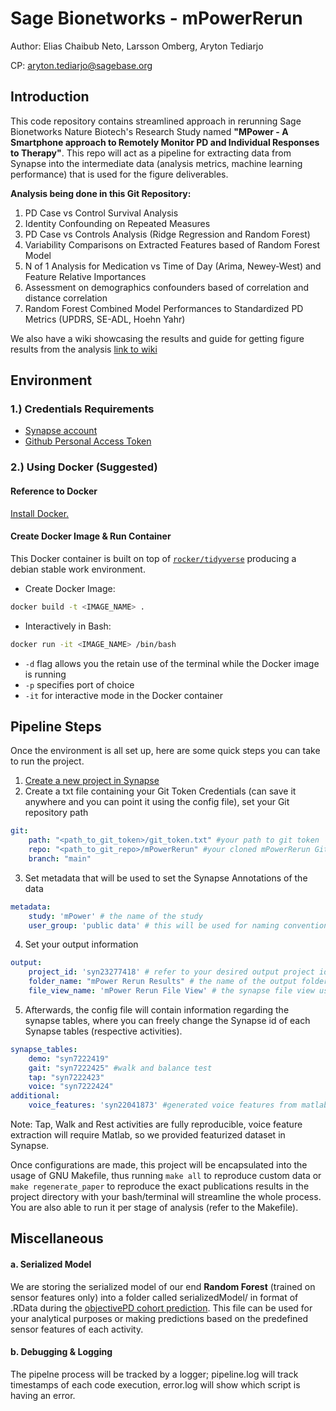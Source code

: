 # Sage Bionetworks - mPowerRerun

Author: Elias Chaibub Neto, Larsson Omberg, Aryton Tediarjo

CP: aryton.tediarjo@sagebase.org

## Introduction
This code repository contains streamlined approach in rerunning Sage Bionetworks Nature Biotech's Research Study named **"MPower - A Smartphone approach to Remotely Monitor PD and Individual Responses to Therapy"**. This repo will act as a pipeline for extracting data from Synapse into the intermediate data (analysis metrics, machine learning performance) that is used for the figure deliverables.

**Analysis being done in this Git Repository:**
1. PD Case vs Control Survival Analysis
2. Identity Confounding on Repeated Measures
3. PD Case vs Controls Analysis (Ridge Regression and Random Forest)
4. Variability Comparisons on Extracted Features based of Random Forest Model
5. N of 1 Analysis for Medication vs Time of Day (Arima, Newey-West) and Feature Relative Importances
6. Assessment on demographics confounders based of correlation and distance correlation
7. Random Forest Combined Model Performances to Standardized PD Metrics (UPDRS, SE-ADL, Hoehn Yahr)

We also have a wiki showcasing the results and guide for getting figure results from the analysis [link to wiki](https://www.synapse.org/#!Synapse:syn22151120/wiki/604781)

## Environment

### 1.) Credentials Requirements

- [Synapse account](https://docs.synapse.org/articles/getting_started.html) 
- [Github Personal Access Token](https://docs.github.com/en/free-pro-team@latest/github/authenticating-to-github/creating-a-personal-access-token)

### 2.) Using Docker (Suggested)

#### Reference to Docker 
[Install Docker.](https://docs.docker.com/v17.12/install/#supported-platforms)

#### Create Docker Image & Run Container
This Docker container is built on top of  [`rocker/tidyverse`](https://hub.docker.com/r/rocker/tidyverse/) producing a debian stable work environment.

- Create Docker Image:
```bash
docker build -t <IMAGE_NAME> . 
```
- Interactively in Bash:
```bash
docker run -it <IMAGE_NAME> /bin/bash
```
- `-d` flag allows you the retain use of the terminal while the Docker image is running 
- `-p` specifies port of choice
- `-it` for interactive mode in the Docker container

## Pipeline Steps

Once the environment is all set up, here are some quick steps you can take to run the project. 

1. [Create a new project in Synapse](https://docs.synapse.org/articles/making_a_project.html)
2. Create a txt file containing your Git Token Credentials (can save it anywhere and you can point it using the config file), set your Git repository path
```yml
git:
    path: "<path_to_git_token>/git_token.txt" #your path to git token
    repo: "<path_to_git_repo>/mPowerRerun" #your cloned mPowerRerun Github Repo
    branch: "main"
```
3. Set metadata that will be used to set the Synapse Annotations of the data
```yml
metadata:
    study: 'mPower' # the name of the study
    user_group: 'public data' # this will be used for naming convention and annotation
```
4. Set your output information
```yml
output:
    project_id: 'syn23277418' # refer to your desired output project id
    folder_name: "mPower Rerun Results" # the name of the output folder of your analysis results
    file_view_name: 'mPower Rerun File View' # the synapse file view used to store the data into Synapse Tables (SQL format)
```
5. Afterwards, the config file will contain information regarding the synapse tables, where you can freely change the Synapse id of each Synapse tables (respective activities).
```yml
synapse_tables:
    demo: "syn7222419"
    gait: "syn7222425" #walk and balance test 
    tap: "syn7222423"
    voice: "syn7222424"
additional:
    voice_features: 'syn22041873' #generated voice features from matlab
```

Note: Tap, Walk and Rest activities are fully reproducible, voice feature extraction will require Matlab, so we provided featurized dataset in Synapse. 

Once configurations are made, this project will be encapsulated into the usage of GNU Makefile, thus running `make all` to reproduce custom data or `make regenerate_paper` to reproduce the exact publications results in the project directory with your bash/terminal will streamline the whole process. You are also able to run it per stage of analysis (refer to the Makefile). 

## Miscellaneous
#### a. Serialized Model
We are storing the serialized model of our end **Random Forest** (trained on sensor features only) into a folder called serializedModel/ in format of .RData during the [objectivePD cohort prediction](https://github.com/arytontediarjo/mPowerRerun/blob/master/R/Analyses/trainOnMPower_predictObjPD.R). This file can be used for your analytical purposes or making predictions based on the predefined sensor features of each activity.

#### b. Debugging & Logging
The pipelne process will be tracked by a logger; pipeline.log will track timestamps of each code execution, error.log will show which script is having an error.
